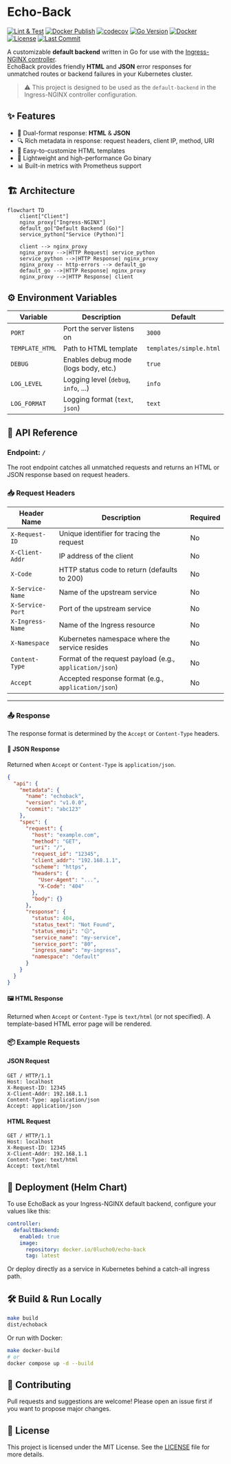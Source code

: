 # Echo-Back

[![Lint & Test](https://github.com/Lucho00Cuba/echo-back/actions/workflows/test-and-format.yaml/badge.svg)](https://github.com/Lucho00Cuba/echo-back/actions/workflows/test-and-format.yaml)
[![Docker Publish](https://github.com/Lucho00Cuba/echo-back/actions/workflows/docker-publish.yaml/badge.svg)](https://github.com/Lucho00Cuba/echo-back/actions/workflows/docker-publish.yaml)
[![codecov](https://codecov.io/gh/lucho00cuba/echo-back/graph/badge.svg?token=U7Z7UXUXZB)](https://codecov.io/gh/lucho00cuba/echo-back)
[![Go Version](https://img.shields.io/github/go-mod/go-version/lucho00cuba/echo-back?filename=src%2Fgo.mod)](https://github.com/lucho00cuba/echo-back)
[![Docker](https://img.shields.io/docker/v/0lucho0/echo-back?label=docker&sort=semver)](https://hub.docker.com/r/0lucho0/echo-back)
[![License](https://img.shields.io/github/license/lucho00cuba/echo-back)](./LICENSE)
[![Last Commit](https://img.shields.io/github/last-commit/lucho00cuba/echo-back)](https://github.com/lucho00cuba/echo-back/commits/master)

A customizable **default backend** written in Go for use with the [Ingress-NGINX controller](https://kubernetes.github.io/ingress-nginx/).  
EchoBack provides friendly **HTML** and **JSON** error responses for unmatched routes or backend failures in your Kubernetes cluster.

> ⚠️ This project is designed to be used as the `default-backend` in the Ingress-NGINX controller configuration.

## ✨ Features
  
- 🧾 Dual-format response: **HTML** & **JSON**
- 🔍 Rich metadata in response: request headers, client IP, method, URI
- 🧩 Easy-to-customize HTML templates
- 🚀 Lightweight and high-performance Go binary
- 📊 Built-in metrics with Prometheus support

## 🏗️ Architecture

```mermaid
flowchart TD
    client["Client"]
    nginx_proxy["Ingress-NGINX"]
    default_go["Default Backend (Go)"]
    service_python["Service (Python)"]

    client --> nginx_proxy
    nginx_proxy -->|HTTP Request| service_python
    service_python -->|HTTP Response| nginx_proxy
    nginx_proxy -- http-errors --> default_go
    default_go -->|HTTP Response| nginx_proxy
    nginx_proxy -->|HTTP Response| client
```

## ⚙️ Environment Variables

| Variable        | Description                          | Default                 |
| --------------- | ------------------------------------ | ----------------------- |
| `PORT`          | Port the server listens on           | `3000`                  |
| `TEMPLATE_HTML` | Path to HTML template                | `templates/simple.html` |
| `DEBUG`         | Enables debug mode (logs body, etc.) | `true`                  |
| `LOG_LEVEL`     | Logging level (`debug`, `info`, ...) | `info`                  |
| `LOG_FORMAT`    | Logging format (`text`, `json`)      | `text`                  |


## 📘 API Reference

### Endpoint: `/`

The root endpoint catches all unmatched requests and returns an HTML or JSON response based on request headers.

### 📥 Request Headers

| Header Name      | Description                                              | Required |
| ---------------- | -------------------------------------------------------- | -------- |
| `X-Request-ID`   | Unique identifier for tracing the request                | No       |
| `X-Client-Addr`  | IP address of the client                                 | No       |
| `X-Code`         | HTTP status code to return (defaults to 200)             | No       |
| `X-Service-Name` | Name of the upstream service                             | No       |
| `X-Service-Port` | Port of the upstream service                             | No       |
| `X-Ingress-Name` | Name of the Ingress resource                             | No       |
| `X-Namespace`    | Kubernetes namespace where the service resides           | No       |
| `Content-Type`   | Format of the request payload (e.g., `application/json`) | No       |
| `Accept`         | Accepted response format (e.g., `application/json`)      | No       |

---

### 📤 Response

The response format is determined by the `Accept` or `Content-Type` headers.

#### 🧾 JSON Response

Returned when `Accept` or `Content-Type` is `application/json`.

```json
{
  "api": {
    "metadata": {
      "name": "echoback",
      "version": "v1.0.0",
      "commit": "abc123"
    },
    "spec": {
      "request": {
        "host": "example.com",
        "method": "GET",
        "uri": "/",
        "request_id": "12345",
        "client_addr": "192.168.1.1",
        "scheme": "https",
        "headers": {
          "User-Agent": "...",
          "X-Code": "404"
        },
        "body": {}
      },
      "response": {
        "status": 404,
        "status_text": "Not Found",
        "status_emoji": "😕",
        "service_name": "my-service",
        "service_port": "80",
        "ingress_name": "my-ingress",
        "namespace": "default"
      }
    }
  }
}
```

#### 🖼️ HTML Response

Returned when `Accept` or `Content-Type` is `text/html` (or not specified). A template-based HTML error page will be rendered.

### 📦 Example Requests

#### JSON Request

```
GET / HTTP/1.1
Host: localhost
X-Request-ID: 12345
X-Client-Addr: 192.168.1.1
Content-Type: application/json
Accept: application/json
```

#### HTML Request

```
GET / HTTP/1.1
Host: localhost
X-Request-ID: 12345
X-Client-Addr: 192.168.1.1
Content-Type: text/html
Accept: text/html
```

## 🚀 Deployment (Helm Chart)

To use EchoBack as your Ingress-NGINX default backend, configure your values like this:

```yaml
controller:
  defaultBackend:
    enabled: true
    image:
      repository: docker.io/0lucho0/echo-back
      tag: latest
```

Or deploy directly as a service in Kubernetes behind a catch-all ingress path.

## 🛠️ Build & Run Locally

```bash
make build
dist/echoback
```

Or run with Docker:

```bash
make docker-build
# or
docker compose up -d --build
```

## 🤝 Contributing

Pull requests and suggestions are welcome! Please open an issue first if you want to propose major changes.

## 📜 License

This project is licensed under the MIT License. See the [LICENSE](./LICENSE) file for more details.
